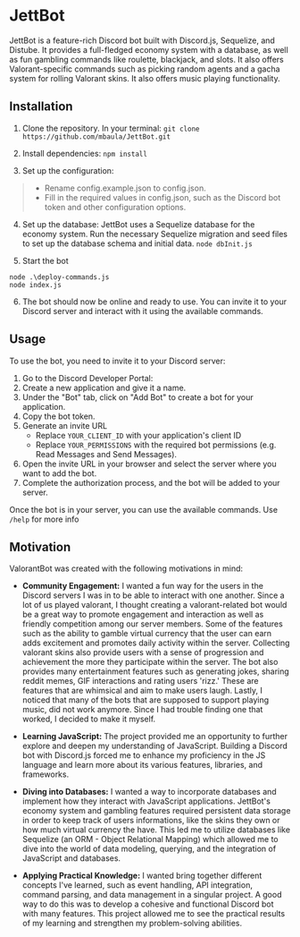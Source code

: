 # JettBot
JettBot is a feature-rich Discord bot built with Discord.js, Sequelize, and Distube. It provides a full-fledged economy system with a database, as well as fun gambling commands like roulette, blackjack, and slots. It also offers Valorant-specific commands such as picking random agents and a gacha system for rolling Valorant skins. It also offers music playing functionality.

## Installation

1. Clone the repository. In your terminal:
```git clone https://github.com/mbaula/JettBot.git```

2. Install dependencies: ```npm install```

3. Set up the configuration: 
  > * Rename config.example.json to config.json.
  > * Fill in the required values in config.json, such as the Discord bot token and other configuration options.

4. Set up the database:
JettBot uses a Sequelize database for the economy system. Run the necessary Sequelize migration and seed files to set up the database schema and initial data.
```node dbInit.js```

5. Start the bot 
```
node .\deploy-commands.js
node index.js
```

6. The bot should now be online and ready to use. You can invite it to your Discord server and interact with it using the available commands.

## Usage

To use the bot, you need to invite it to your Discord server:

1. Go to the Discord Developer Portal: 
2. Create a new application and give it a name.
3. Under the "Bot" tab, click on "Add Bot" to create a bot for your application.
4. Copy the bot token.
5. Generate an invite URL 
   - Replace `YOUR_CLIENT_ID` with your application's client ID
   - Replace `YOUR_PERMISSIONS` with the required bot permissions (e.g. Read Messages and Send Messages).
6. Open the invite URL in your browser and select the server where you want to add the bot.
7. Complete the authorization process, and the bot will be added to your server.

Once the bot is in your server, you can use the available commands.
Use ```/help``` for more info

## Motivation

ValorantBot was created with the following motivations in mind:

- **Community Engagement:** I wanted a fun way for the users in the Discord servers I was in to be able to interact with one another. Since a lot of us played valorant, I thought creating a valorant-related bot would be a great way to promote engagement and interaction as well as friendly competition among our server members. Some of the features such as the ability to gamble virtual currency that the user can earn adds excitement and promotes daily activity within the server. Collecting valorant skins also provide users with a sense of progression and achievement the more they participate within the server. The bot also provides many entertainment features such as generating jokes, sharing reddit memes, GIF interactions and rating users 'rizz.' These are features that are whimsical and aim to make users laugh. Lastly, I noticed that many of the bots that are supposed to support playing music, did not work anymore. Since I had trouble finding one that worked, I decided to make it myself.

- **Learning JavaScript:** The project provided me an opportunity to further explore and deepen my understanding of JavaScript. Building a Discord bot with Discord.js forced me to enhance my proficiency in the JS language and learn more about its various features, libraries, and frameworks.

- **Diving into Databases:** I wanted a way to incorporate databases and implement how they interact with JavaScript applications. JettBot's economy system and gambling features required persistent data storage in order to keep track of users informations, like the skins they own or how much virtual currency the have. This led me to utilize databases like Sequelize (an ORM - Object Relational Mapping) which allowed me to dive into the world of data modeling, querying, and the integration of JavaScript and databases.

- **Applying Practical Knowledge:** I wanted bring together different concepts I've learned, such as event handling, API integration, command parsing, and data management in a singular project. A good way to do this was to develop a cohesive and functional Discord bot with many features. This project allowed me to see the practical results of my learning and strengthen my problem-solving abilities.
